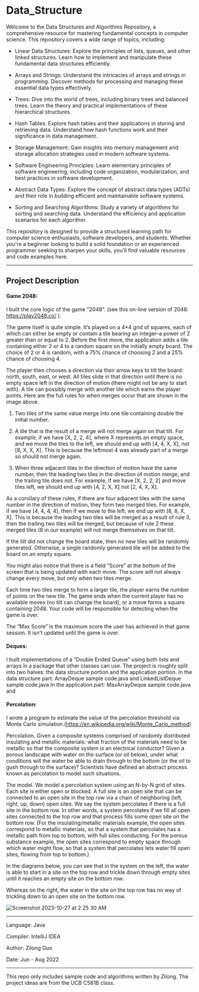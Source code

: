 # Data_Structure
Welcome to the Data Structures and Algorithms Repository, a comprehensive resource for mastering fundamental concepts in computer science. This repository covers a wide range of topics, including:

* Linear Data Structures: Explore the principles of lists, queues, and other linked structures. Learn how to implement and manipulate these fundamental data structures efficiently.

* Arrays and Strings: Understand the intricacies of arrays and strings in programming. Discover methods for processing and managing these essential data types effectively.

* Trees: Dive into the world of trees, including binary trees and balanced trees. Learn the theory and practical implementations of these hierarchical structures.

* Hash Tables: Explore hash tables and their applications in storing and retrieving data. Understand how hash functions work and their significance in data management.

* Storage Management: Gain insights into memory management and storage allocation strategies used in modern software systems.

* Software Engineering Principles: Learn elementary principles of software engineering, including code organization, modularization, and best practices in software development.

* Abstract Data Types: Explore the concept of abstract data types (ADTs) and their role in building efficient and maintainable software systems.

* Sorting and Searching Algorithms: Study a variety of algorithms for sorting and searching data. Understand the efficiency and application scenarios for each algorithm.

This repository is designed to provide a structured learning path for computer science enthusiasts, software developers, and students. Whether you're a beginner looking to build a solid foundation or an experienced programmer seeking to sharpen your skills, you'll find valuable resources and code examples here.

---

## Project Description

#### Game 2048:
I built the core logic of the game "2048".  (see this on-line version of 2048: https://play2048.co/ ).

The game itself is quite simple. It’s played on a 4*4 grid of squares, each of which can either be empty or contain a tile bearing an integer–a power of 2 greater than or equal to 2. Before the first move, the application adds a tile containing either 2 or 4 to a random square on the initially empty board. The choice of 2 or 4 is random, with a 75% chance of choosing 2 and a 25% chance of choosing 4.

The player then chooses a direction via their arrow keys to tilt the board: north, south, east, or west. All tiles slide in that direction until there is no empty space left in the direction of motion (there might not be any to start with). A tile can possibly merge with another tile which earns the player points.
Here are the full rules for when merges occur that are shown in the image above.

1. Two tiles of the same value merge into one tile containing double the initial number.

2. A tile that is the result of a merge will not merge again on that tilt. For example, if we have [X, 2, 2, 4], where X represents an empty space, and we move the tiles to the left, we should end up with [4, 4, X, X], not [8, X, X, X]. This is because the leftmost 4 was already part of a merge so should not merge again.

3. When three adjacent tiles in the direction of motion have the same number, then the leading two tiles in the direction of motion merge, and the trailing tile does not. For example, if we have [X, 2, 2, 2] and move tiles left, we should end up with [4, 2, X, X] not [2, 4, X, X].

As a corollary of these rules, if there are four adjacent tiles with the same number in the direction of motion, they form two merged tiles. For example, if we have [4, 4, 4, 4], then if we move to the left, we end up with [8, 8, X, X]. This is because the leading two tiles will be merged as a result of rule 3, then the trailing two tiles will be merged, but because of rule 2 these merged tiles (8 in our example) will not merge themselves on that tilt.

If the tilt did not change the board state, then no new tiles will be randomly generated. Otherwise, a single randomly generated tile will be added to the board on an empty square. 

You might also notice that there is a field “Score” at the bottom of the screen that is being updated with each move. The score will not always change every move, but only when two tiles merge. 

Each time two tiles merge to form a larger tile, the player earns the number of points on the new tile. The game ends when the current player has no available moves (no tilt can change the board), or a move forms a square containing 2048. Your code will be responsible for detecting when the game is over.

The “Max Score” is the maximum score the user has achieved in that game session. It isn’t updated until the game is over.

#### Deques:

I built implementations of a “Double Ended Queue” using both lists and arrays in a package that other classes can use. The project is roughly split into two halves: the data structure portion and the application portion.
In the data structure part: ArrayDeque sample code.java and LinkedListDeque sample code.java
In the application part: MaxArrayDeque sample code.java and 

#### Percolation:
I wrote a program to estimate the value of the percolation threshold via Monte Carlo simulation.(https://en.wikipedia.org/wiki/Monte_Carlo_method)

Percolation. Given a composite systems comprised of randomly distributed insulating and metallic materials: what fraction of the materials need to be metallic so that the composite system is an electrical conductor? Given a porous landscape with water on the surface (or oil below), under what conditions will the water be able to drain through to the bottom (or the oil to gush through to the surface)? Scientists have defined an abstract process known as percolation to model such situations.

The model. We model a percolation system using an N-by-N grid of sites. Each site is either open or blocked. A full site is an open site that can be connected to an open site in the top row via a chain of neighboring (left, right, up, down) open sites. We say the system percolates if there is a full site in the bottom row. In other words, a system percolates if we fill all open sites connected to the top row and that process fills some open site on the bottom row. (For the insulating/metallic materials example, the open sites correspond to metallic materials, so that a system that percolates has a metallic path from top to bottom, with full sites conducting. For the porous substance example, the open sites correspond to empty space through which water might flow, so that a system that percolates lets water fill open sites, flowing from top to bottom.)

In the diagrams below, you can see that in the system on the left, the water is able to start in a site on the top row and trickle down through empty sites until it reaches an empty site on the bottom row.

Whereas on the right, the water in the site on the top row has no way of trickling down to an open site on the bottom row.

![Screenshot 2023-10-27 at 2 25 30 AM](https://github.com/Chris-921/Data_Structure/assets/112040075/ac644ffa-9291-4da9-8be4-76483b5fff43)


---

Language: Java

Compiler: IntelliJ IDEA

Author: Zilong Guo

Date: Jun - Aug 2022

---

This repo only includes sample code and algorithms written by Zilong. The project ideas are from the UCB CS61B class.
